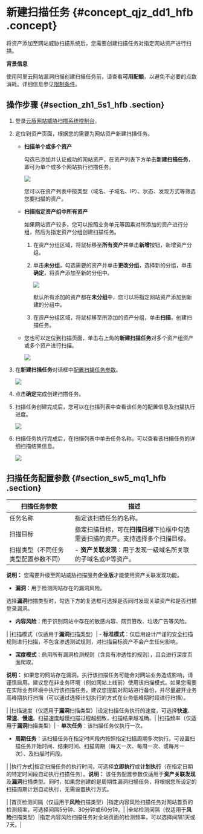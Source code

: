 # 新建扫描任务 {#concept_qjz_dd1_hfb .concept}

将资产添加至网站威胁扫描系统后，您需要创建扫描任务对指定网站资产进行扫描。

**背景信息**

使用阿里云网站漏洞扫描创建扫描任务前，请查看**可用配额**，以避免不必要的点数消耗。详细信息参见[限制条件](intl.zh-CN/用户指南/创建扫描任务/限制条件.md#)。

## 操作步骤 {#section_zh1_5s1_hfb .section}

1.  登录[云盾网站威胁扫描系统控制台](https://yundun.console.aliyun.com/?p=avds)。
2.  定位到资产页面，根据您的需要为网站资产新建扫描任务。
    -   **扫描单个或多个资产**

        勾选已添加并认证成功的网站资产，在资产列表下方单击**新建扫描任务**，即可为单个或多个网站执行扫描任务。

        ![](http://static-aliyun-doc.oss-cn-hangzhou.aliyuncs.com/assets/img/21862/154480560921015_zh-CN.png)

        您可以在资产列表中按类型（域名、子域名、IP）、状态、发现方式等筛选您要扫描的资产。

    -   **扫描指定资产组中所有资产**

        如果网站资产较多，您可以按照业务单元等因素对所添加的资产进行分组，然后为指定资产分组创建扫描任务。

        1.  在资产分组区域，将鼠标移至**所有资产**并单击**新增**按钮，新增资产分组。

             

        2.  单击**未分组**，勾选需要的资产并单击**更改分组**，选择新的分组，单击**确定**，将资产添加至新的分组中。

            ![](http://static-aliyun-doc.oss-cn-hangzhou.aliyuncs.com/assets/img/21862/154480560921014_zh-CN.png)

            默认所有添加的资产都在**未分组**中，您可以将指定网站资产添加到新建的分组中。

        3.  在资产分组区域，将鼠标移至所添加的资产分组，单击**扫描**，创建扫描任务。

             

    -   您也可以定位到扫描页面，单击右上角的**新建扫描任务**对多个资产组资产或多个资产进行扫描。

        ![](http://static-aliyun-doc.oss-cn-hangzhou.aliyuncs.com/assets/img/21862/154480561021003_zh-CN.png)

3.  在**新建扫描任务**对话框中[配置扫描任务参数](intl.zh-CN/用户指南/配置扫描任务.md#table_ckn_4c5_m2b)。

    ![](http://static-aliyun-doc.oss-cn-hangzhou.aliyuncs.com/assets/img/21862/154480561021016_zh-CN.png)

4.  点击**确定**完成创建扫描任务。
5.  扫描任务创建完成后，您可以在扫描列表中查看该任务的配置信息及扫描执行进度。

    ![](http://static-aliyun-doc.oss-cn-hangzhou.aliyuncs.com/assets/img/21862/154480561021004_zh-CN.png)

6.  扫描任务执行完成后，在扫描列表中单击任务名称，可以查看该扫描任务的详细扫描结果信息。

    ![](http://static-aliyun-doc.oss-cn-hangzhou.aliyuncs.com/assets/img/21862/154480561021005_zh-CN.png)


## 扫描任务配置参数 {#section_sw5_mq1_hfb .section}

|扫描任务参数|描述|
|------|--|
|任务名称|指定该扫描任务的名称。|
|扫描目标|指定扫描目标，可在**扫描目标**下拉框中勾选需要扫描的资产。支持选择多个扫描目标。|
|扫描类型（不同任务类型配置参数不同）| -   **资产关联发现**：用于发现一级域名所关联的子域名或IP等资产。

**说明：** 您需要升级至网站威胁扫描服务**企业版**才能使用资产关联发现功能。

-   **漏洞**：用于检测网站存在的漏洞风险。

选择**漏洞**扫描类型时，勾选下方的复选框可选择是否同时发现关联资产和是否扫描登录漏洞。

-   **内容风险**：用于识别网站中存在的敏感内容、网页篡改、垃圾广告等风险。

 |
|扫描模式（仅适用于**漏洞**扫描类型）| -   **标准模式**：仅启用设计严谨的安全扫描规则进行扫描，不包含渗透测试规则，对扫描目标资产不会产生任何影响。
-   **深度模式**：启用所有漏洞检测规则（含具有渗透性的规则），且会进行深度页面爬取。

**说明：** 如果您的网站存在漏洞，执行该扫描任务可能会对网站业务造成影响，请谨慎启用。建议您在非业务环境（例如网站上线前）使用该扫描模式。如果您需要在实际业务环境中执行该扫描任务，建议您提前对网站进行备份，并尽量避开业务高峰期执行扫描（可以通过选择计划执行的方式在业务低峰期时段进行扫描）。


 |
|扫描速度（仅适用于**漏洞**扫描类型）|设定扫描任务执行的速度，可选择**快速**、**常速**、**慢速**。扫描速度越慢扫描过程越细致，扫描结果越准确。|
|扫描频率（仅适用于**漏洞**扫描类型）| -   **单次任务**：该扫描任务仅执行一次。
-   **周期任务**：该扫描任务在指定时间段内按照指定扫描周期多次执行。可设置扫描任务开始时间、结束时间、扫描周期（每天一次、每周一次、或每月一次）、及扫描时间段。

 |
|执行方式|指定扫描任务的执行时间，可选择**立即执行**或**计划执行**（在指定日期的特定时间段自动执行扫描任务）。**说明：** 该任务配置参数仅适用于**资产关联发现**及**漏洞**扫描类型。同时，如果您创建的是周期性漏洞扫描任务，将根据您所设定的扫描周期计划自动执行，无需设置执行方式。

|
|首页检测间隔（仅适用于**风险**扫描类型）|指定内容风险扫描任务对网站首页的检测频率，可选择间隔5分钟、30分钟或60分钟。|
|全站检测间隔（仅适用于**风险**扫描类型）|指定内容风险扫描任务对全站页面的检测频率，可以选择间隔1天或7天。|


